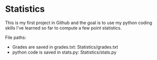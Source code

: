 # Statistics
This is my first project in Github and the goal is to use my python coding skills I've learned so far to compute a few point statistics.

File paths:
* Grades are saved in grades.txt:  Statistics/grades.txt
* python code is saved in stats.py: Statistics/stats.py
